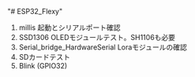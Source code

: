 "# ESP32_Flexy" 

1. millis 起動とシリアルポート確認
2. SSD1306 OLEDモジュールテスト。SH1106も必要
3. Serial_bridge_HardwareSerial Loraモジュールの確認
4. SDカードテスト
5. Blink (GPIO32)
